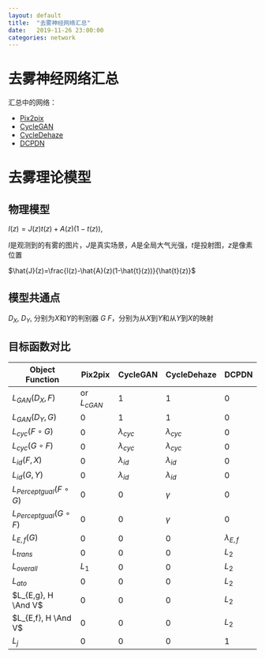 ```yaml
---
layout: default
title:  "去雾神经网络汇总"
date:   2019-11-26 23:00:00
categories: network
---
```


# 去雾神经网络汇总

汇总中的网络：
* [Pix2pix](2019-11-26-pix2pix.markdown)
* [CycleGAN](2019-11-25-cycle-gan.markdown)
* [CycleDehaze](2019-11-25-cycle-dehaze.markdown)
* [DCPDN](2019-11-25-dcpdn.markdown)

# 去雾理论模型

## 物理模型

$I(z)=J(z)t(z)+A(z)(1−t(z))$,

$I$是观测到的有雾的图片，$J$是真实场景，$A$是全局大气光强，$t$是投射图，$z$是像素位置

$\hat{J}(z)=\frac{I(z)-\hat{A}(z)(1-\hat{t}(z))}{\hat{t}(z)}$

## 模型共通点

$D_X$, $D_Y$, 分别为$X$和$Y$的判别器
$G$ $F$，分别为从$X$到$Y$和从$Y$到$X$的映射

## 目标函数对比

| Object Function             | Pix2pix       | CycleGAN        | CycleDehaze     | DCPDN           |
| --------------------------- | ------------- | --------------- | --------------- | --------------- |
| $L_{GAN}(D_X,F)$            | or $L_{cGAN}$ | 1               | 1               | 0               |
| $L_{GAN}(D_Y,G)$            | 0             | 1               | 1               | 0               |
| $L_{cyc}(F\circ G)$         | 0             | $\lambda_{cyc}$ | $\lambda_{cyc}$ | 0               |
| $L_{cyc}(G\circ F)$         | 0             | $\lambda_{cyc}$ | $\lambda_{cyc}$ | 0               |
| $L_{id}(F, X)$              | 0             | $\lambda_{id}$  | $\lambda_{id}$  | 0               |
| $L_{id}(G, Y)$              | 0             | $\lambda_{id}$  | $\lambda_{id}$  | 0               |
| $L_{Perceptgual}(F\circ G)$ | 0             | 0               | $\gamma$        | 0               |
| $L_{Perceptgual}(G\circ F)$ | 0             | 0               | $\gamma$        | 0               |
| $L_{E,f}(G)$                | 0             | 0               | 0               | $\lambda_{E,f}$ |
| $L_{trans}$                 | 0             | 0               | 0               | $L_2$           |
| $L_{overall}$               | $L_1$         | 0               | 0               | $L_2$           |
| $L_{ato}$                   | 0             | 0               | 0               | $L_2$           |
| $L_{E,g}, H \And V$         | 0             | 0               | 0               | $L_2$           |
| $L_{E,f}, H \And V$         | 0             | 0               | 0               | $L_2$           |
| $L_{j}$                     | 0             | 0               | 0               | 1               |

